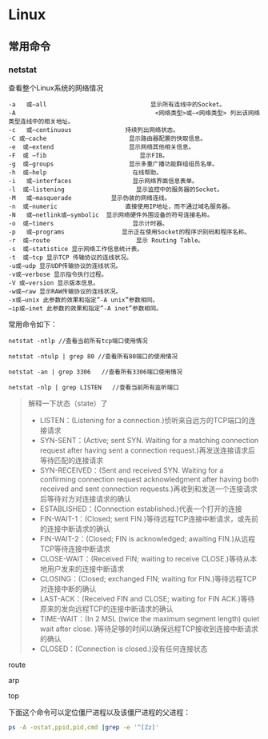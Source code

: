 # Linux

## 常用命令

### netstat

查看整个Linux系统的网络情况

```
-a   或–all                             显示所有连线中的Socket。
-A                                       <网络类型>或–<网络类型> 列出该网络类型连线中的相关地址。
-c   或–continuous               持续列出网络状态。
-C 或–cache                       显示路由器配置的快取信息。
-e  或–extend                     显示网络其他相关信息。
-F  或 –fib                          显示FIB。
-g  或–groups                     显示多重广播功能群组组员名单。
-h  或–help                        在线帮助。
-i   或–interfaces                 显示网络界面信息表单。
-l  或–listening                    显示监控中的服务器的Socket。
-M   或–masquerade           显示伪装的网络连线。
-n  或–numeric                   直接使用IP地址，而不通过域名服务器。
-N   或–netlink或–symbolic  显示网络硬件外围设备的符号连接名称。
-o  或–timers                      显示计时器。
-p   或–programs                显示正在使用Socket的程序识别码和程序名称。
-r  或–route                        显示 Routing Table。
-s  或–statistice 显示网络工作信息统计表。
-t  或–tcp 显示TCP 传输协议的连线状况。
-u或–udp 显示UDP传输协议的连线状况。
-v或–verbose 显示指令执行过程。
-V 或–version 显示版本信息。
-w或–raw 显示RAW传输协议的连线状况。
-x或–unix 此参数的效果和指定”-A unix”参数相同。
–ip或–inet 此参数的效果和指定”-A inet”参数相同。
```

常用命令如下：

```
netstat -ntlp //查看当前所有tcp端口使用情况	

netstat -ntulp | grep 80 //查看所有80端口的使用情况	

netstat -an | grep 3306   //查看所有3306端口使用情况

netstat -nlp | grep LISTEN   //查看当前所有监听端口
```



> 解释一下状态（state）了
>
> - LISTEN：(Listening for a connection.)侦听来自远方的TCP端口的连接请求
> - SYN-SENT：(Active; sent SYN. Waiting for a matching connection request after having sent a connection request.)再发送连接请求后等待匹配的连接请求
> - SYN-RECEIVED：(Sent and received SYN. Waiting for a confirming connection request acknowledgment after having both received and sent connection requests.)再收到和发送一个连接请求后等待对方对连接请求的确认
> - ESTABLISHED：(Connection established.)代表一个打开的连接
> - FIN-WAIT-1：(Closed; sent FIN.)等待远程TCP连接中断请求，或先前的连接中断请求的确认
> - FIN-WAIT-2：(Closed; FIN is acknowledged; awaiting FIN.)从远程TCP等待连接中断请求
> - CLOSE-WAIT：(Received FIN; waiting to receive CLOSE.)等待从本地用户发来的连接中断请求
> - CLOSING：(Closed; exchanged FIN; waiting for FIN.)等待远程TCP对连接中断的确认
> - LAST-ACK：(Received FIN and CLOSE; waiting for FIN ACK.)等待原来的发向远程TCP的连接中断请求的确认
> - TIME-WAIT：(In 2 MSL (twice the maximum segment length) quiet wait after close. )等待足够的时间以确保远程TCP接收到连接中断请求的确认
> - CLOSED：(Connection is closed.)没有任何连接状态



route 

arp

top

下面这个命令可以定位僵尸进程以及该僵尸进程的父进程：

```bash
ps -A -ostat,ppid,pid,cmd |grep -e '^[Zz]'
```